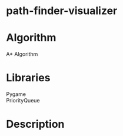 # path-finder-visualizer

# Algorithm
A* Algorithm

# Libraries
Pygame  
PriorityQueue

# Description 
